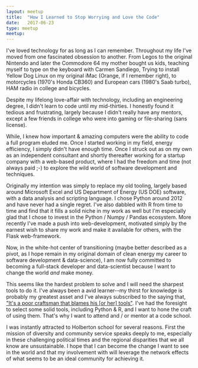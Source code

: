 ```yaml
---
layout: meetup
title:  "How I Learned to Stop Worrying and Love the Code"
date:   2017-06-23
type: meetup
meetup: 
---
```


I've loved technology for as long as I can remember. Throughout my life I've moved from one fascinated obsession to another. From Legos to the original Nintendo and later the Commodore 64 my mother bought us kids, teaching myself to type on the keyboard with Carmen Sandiego, Trying to install Yellow Dog Linux on my original iMac (Orange, if I remember right), to motorcycles (1970's Honda CB360) and European cars (1980's Saab turbo), HAM radio in college and bicycles.

Despite my lifelong love-affair with technology, including an engineering degree, I didn't learn to code until my mid-thirties. I honestly found it tedious and frustrating, largely because I didn't really have any mentors, except a few friends in college who were into gaming or file-sharing (sans license).

While, I knew how important & amazing computers were the ability to code a full program eluded me. Once I started working in my field, energy efficiency, I simply didn't have enough time. Once I struck out as on my own as an independent consultant and shortly thereafter working for a startup company with a web-based product, where I had the freedom and time (not always paid ;-) to explore the wild world of software development and techniques.

Originally my intention was simply to replace my old tooling, largely based around Microsoft Excel and US Department of Energy (US DOE) software, with a data analysis and scripting language. I chose Python around 2012 and have never had a single regret. I've also dabbled with R from time to time and find that it fills a solid niche in my work as well but I'm especially glad that I chose to invest in the Python / Numpy / Pandas ecosystem. More recently I've made a push into web-development, motivated simply by the earnest wish to share my work and make it available for others, with the Flask web-framework.

Now, in the white-hot center of transitioning (maybe better described as a pivot, as I hope remain in my original domain of clean energy my career to software development & data-science), I am now fully committed to becoming a full-stack developer and data-scientist because I want to change the world _and_ make money.

This seems like the hardest problem to solve and I will need the sharpest tools to do it. I've always been a avid learner--my thirst for knowledge is probably my greatest asset and I've always subscribed to the saying that, ["It's a poor craftsman that blames his [or her] tools"](https://news.ycombinator.com/item?id=2380679). I've had the foresight to select some solid tools, including Python & R, and I want to hone the craft of using them. That's why I want to attend and / or mentor at a code school.

I was instantly attracted to Holberton school for several reasons. First the mission of diversity and community service speaks deeply to me, especially in these challenging political times and the regional disparities that we all know are unsustainable. I hope that I can become the change I want to see in the world and that my involvement with will leverage the network effects of what seems to be an ideal community for achieving it.

